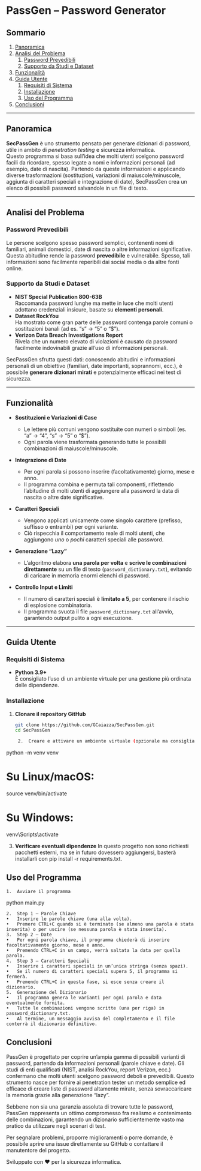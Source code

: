 # PassGen – Password Generator

## Sommario

1. [Panoramica](#panoramica)  
2. [Analisi del Problema](#analisi-del-problema)  
    1. [Password Prevedibili](#password-prevedibili)  
    2. [Supporto da Studi e Dataset](#supporto-da-studi-e-dataset)  
3. [Funzionalità](#funzionalità)  
4. [Guida Utente](#guida-utente)  
    1. [Requisiti di Sistema](#requisiti-di-sistema)  
    2. [Installazione](#installazione)  
    3. [Uso del Programma](#uso-del-programma)  
5. [Conclusioni](#conclusioni)

---

## Panoramica

**SecPassGen** è uno strumento pensato per generare dizionari di password, utile in ambito di *penetration testing* e sicurezza informatica.  
Questo programma si basa sull’idea che molti utenti scelgono password facili da ricordare, spesso legate a nomi e informazioni personali (ad esempio, date di nascita). Partendo da queste informazioni e applicando diverse trasformazioni (sostituzioni, variazioni di maiuscole/minuscole, aggiunta di caratteri speciali e integrazione di date), SecPassGen crea un elenco di possibili password salvandole in un file di testo.

---

## Analisi del Problema

### Password Prevedibili

Le persone scelgono spesso password semplici, contenenti nomi di familiari, animali domestici, date di nascita o altre informazioni significative. Questa abitudine rende la password **prevedibile** e vulnerabile. Spesso, tali informazioni sono facilmente reperibili dai social media o da altre fonti online.

### Supporto da Studi e Dataset

- **NIST Special Publication 800-63B**  
  Raccomanda password lunghe ma mette in luce che molti utenti adottano credenziali insicure, basate su **elementi personali**.
- **Dataset RockYou**  
  Ha mostrato come gran parte delle password contenga parole comuni o sostituzioni banali (ad es. “s” → “5” o “$”).
- **Verizon Data Breach Investigations Report**  
  Rivela che un numero elevato di violazioni è causato da password facilmente indovinabili grazie all’uso di informazioni personali.

SecPassGen sfrutta questi dati: conoscendo abitudini e informazioni personali di un obiettivo (familiari, date importanti, soprannomi, ecc.), è possibile **generare dizionari mirati** e potenzialmente efficaci nei test di sicurezza.

---

## Funzionalità

- **Sostituzioni e Variazioni di Case**  
  - Le lettere più comuni vengono sostituite con numeri o simboli (es. “a” → “4”, “s” → “5” o “$”).  
  - Ogni parola viene trasformata generando tutte le possibili combinazioni di maiuscole/minuscole.

- **Integrazione di Date**  
  - Per ogni parola si possono inserire (facoltativamente) giorno, mese e anno.  
  - Il programma combina e permuta tali componenti, riflettendo l’abitudine di molti utenti di aggiungere alla password la data di nascita o altre date significative.

- **Caratteri Speciali**  
  - Vengono applicati unicamente come singolo carattere (prefisso, suffisso o entrambi) per ogni variante.  
  - Ciò rispecchia il comportamento reale di molti utenti, che aggiungono *uno* o *pochi* caratteri speciali alle password.

- **Generazione “Lazy”**  
  - L’algoritmo elabora **una parola per volta** e **scrive le combinazioni direttamente** su un file di testo (`password_dictionary.txt`), evitando di caricare in memoria enormi elenchi di password.

- **Controllo Input e Limiti**  
  - Il numero di caratteri speciali è **limitato a 5**, per contenere il rischio di esplosione combinatoria.  
  - Il programma svuota il file `password_dictionary.txt` all’avvio, garantendo output pulito a ogni esecuzione.

---

## Guida Utente

### Requisiti di Sistema

- **Python 3.9+**  
  È consigliato l’uso di un ambiente virtuale per una gestione più ordinata delle dipendenze.

### Installazione

1. **Clonare il repository GitHub**  
   ```bash
   git clone https://github.com/GCaiazza/SecPassGen.git
   cd SecPassGen

	2.	Creare e attivare un ambiente virtuale (opzionale ma consigliato)

python -m venv venv
# Su Linux/macOS:
source venv/bin/activate
# Su Windows:
venv\Scripts\activate


3.	**Verificare eventuali dipendenze**
In questo progetto non sono richiesti pacchetti esterni, ma se in futuro dovessero aggiungersi, basterà installarli con pip install -r requirements.txt.

## Uso del Programma
	1.	Avviare il programma

python main.py


	2.	Step 1 – Parole Chiave
	•	Inserire le parole chiave (una alla volta).
	•	Premere CTRL+C quando si è terminato (se almeno una parola è stata inserita) o per uscire (se nessuna parola è stata inserita).
	3.	Step 2 – Date
	•	Per ogni parola chiave, il programma chiederà di inserire facoltativamente giorno, mese e anno.
	•	Premendo CTRL+C in un campo, verrà saltata la data per quella parola.
	4.	Step 3 – Caratteri Speciali
	•	Inserire i caratteri speciali in un’unica stringa (senza spazi).
	•	Se il numero di caratteri speciali supera 5, il programma si fermerà.
	•	Premendo CTRL+C in questa fase, si esce senza creare il dizionario.
	5.	Generazione del Dizionario
	•	Il programma genera le varianti per ogni parola e data eventualmente fornita.
	•	Tutte le combinazioni vengono scritte (una per riga) in password_dictionary.txt.
	•	Al termine, un messaggio avvisa del completamento e il file conterrà il dizionario definitivo.

## Conclusioni

PassGen è progettato per coprire un’ampia gamma di possibili varianti di password, partendo da informazioni personali (parole chiave e date). Gli studi di enti qualificati (NIST, analisi RockYou, report Verizon, ecc.) confermano che molti utenti scelgono password deboli e prevedibili. Questo strumento nasce per fornire ai penetration tester un metodo semplice ed efficace di creare liste di password altamente mirate, senza sovraccaricare la memoria grazie alla generazione “lazy”.

Sebbene non sia una garanzia assoluta di trovare tutte le password, PassGen rappresenta un ottimo compromesso fra realismo e contenimento delle combinazioni, garantendo un dizionario sufficientemente vasto ma pratico da utilizzare negli scenari di test.

Per segnalare problemi, proporre miglioramenti o porre domande, è possibile aprire una issue direttamente su GitHub o contattare il manutentore del progetto.

Sviluppato con ❤️ per la sicurezza informatica.
